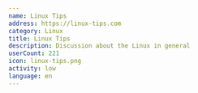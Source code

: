 ```yaml
---
name: Linux Tips
address: https://linux-tips.com
category: Linux
title: Linux Tips
description: Discussion about the Linux in general
userCount: 221
icon: linux-tips.png
activity: low
language: en
---
```

